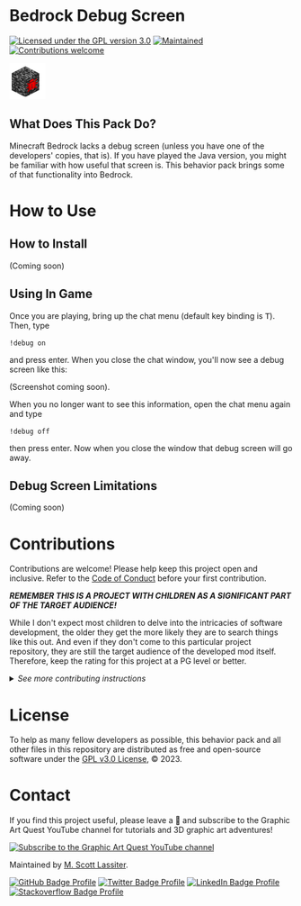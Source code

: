 # Bedrock Debug Screen

[![Licensed under the GPL version 3.0](https://img.shields.io/github/license/GraphicArtQuest/Blender-Scripting-Assistant?color=blue)][license]
[![Maintained](https://img.shields.io/badge/Maintained%3F-Yes-brightgreen.svg)][maintainer]
[![Contributions welcome](https://img.shields.io/badge/Contributions-Welcome-brightgreen.svg?style=flat)](#contributions)

![Debug Screen Logo, a block of bedrock with a red bug logo crawling on the side](./Source%20Behavior%20Pack/pack_icon.png)

## What Does This Pack Do?

Minecraft Bedrock lacks a debug screen (unless you have one of the developers' copies, that is). If you have played the Java version, you might be familiar with how useful that screen is. This behavior pack brings some of that functionality into Bedrock.


# How to Use

## How to Install

(Coming soon)

## Using In Game

Once you are playing, bring up the chat menu (default key binding is <kbd>T</kbd>). Then, type

    !debug on

and press enter. When you close the chat window, you'll now see a debug screen like this:

(Screenshot coming soon).

When you no longer want to see this information, open the chat menu again and type

    !debug off

then press enter. Now when you close the window that debug screen will go away.

## Debug Screen Limitations

(Coming soon)

# Contributions

Contributions are welcome! Please help keep this project open and inclusive. Refer to the [Code of Conduct](https://github.com/GraphicArtQuest/.github/blob/main/CODE_OF_CONDUCT.md) before your first contribution.

***REMEMBER THIS IS A PROJECT WITH CHILDREN AS A SIGNIFICANT PART OF THE TARGET AUDIENCE!***

While I don't expect most children to delve into the intricacies of software development, the older they get the more likely they are to search things like this out. And even if they don't come to this particular project repository, they are still the target audience of the developed mod itself. Therefore, keep the rating for this project at a PG level or better.

<details>
<summary><i>See more contributing instructions</i></summary>

Here are some ways you can contribute.

## Submit Issues

**Bug Reports**: Be as detailed as possible, and fill out all information requested in the [bug report template][choose issue].

*For security related issues, see the [security policy][security policy].*

**Documentation Requests**: Is something unclear in the documentation or the API? Submit a [documentation change request][choose issue]! Be as detailed as possible. If you have the question, chances are someone else will also who isn't as willing to speak up as you are.

## Propose New Features

Feature requests are welcome! Before submitting, take a moment to make sure your feature idea fits within the scope and aims of this project. This behavior pack aims to provide a light weight and non-intrusive way to show debug information to players. Be as detailed as possible when filling out a [new feature request][choose issue]. It is up to you to make your case of why the feature should get included!

**Please ask** before embarking on any significant undertaking by opening an issue for the proposal, otherwise you risk wasting time on something that might not fit well with the project. 

## Submit a Pull Request

Good pull requests are outstanding help. They should remain focused in scope and avoid unrelated commits.

To submit a pull request,

1. Fork and clone the repository
1. Create a branch for your edits
1. Make sure your work follows the [Common Commit Guidance][gaq common commit] guidance

## Development Environment

This project uses a Node environment to help with linting, formatting, testing, and distribution. To install a local copy, clone the repository:

```bash
git clone https://github.com/GraphicArtQuest/Bedrock-Debug-Screen.git
cd Bedrock-Debug-Screen
```

Use the command `npm run dev` to package the source files into the Minecraft behavior pack development folder.

All commits must follow the [GraphicArtQuest Common Commit Guidance][gaq common commit]. *This specification is inspired by and supersedes the [Angular Commit Message](https://github.com/angular/angular/blob/master/CONTRIBUTING.md#commit).* This project has no custom scopes.

</details>

# License

To help as many fellow developers as possible, this behavior pack and all other files in this repository are distributed as free and open-source software under the [GPL v3.0 License][license], © 2023.

# Contact

If you find this project useful, please leave a :star2: and subscribe to the Graphic Art Quest YouTube channel for tutorials and 3D graphic art adventures!

[![Subscribe to the Graphic Art Quest YouTube channel](https://img.shields.io/badge/Subscribe%20to%20Graphic%20Art%20Quest-FF0000?style=plastic&logo=youtube&logoColor=white)][subscribe]

Maintained by [M. Scott Lassiter][maintainer].


[![GitHub Badge Profile](https://img.shields.io/badge/GitHub-100000?style=plastic&logo=github&logoColor=white)](https://github.com/M-Scott-Lassiter)
[![Twitter Badge Profile](https://img.shields.io/badge/Twitter-1DA1F2?style=plastic&logo=twitter&logoColor=white)](https://twitter.com/MScottLassiter)
[![LinkedIn Badge Profile](https://img.shields.io/badge/LinkedIn-0077B5?style=plastic&logo=linkedin&logoColor=white)](https://www.linkedin.com/in/mscottlassiter)
[![Stackoverflow Badge Profile](https://img.shields.io/badge/stackoverflow-orange.svg?longCache=true&style=plastic&logo=stackoverflow&logoColor=white)](https://stackoverflow.com/users/6186333/sandpiper)

[license]: LICENSE.txt
[maintainer]: https://graphicartquest.com/author/scott-lassiter/
[subscribe]: https://www.youtube.com/channel/UCFYKeFMbQnY5CdzFH62PAhg?sub_confirmation=1
[security policy]: https://github.com/GraphicArtQuest/Bedrock-Debug-Screen/security/policy
[choose issue]: https://github.com/GraphicArtQuest/Bedrock-Debug-Screen/issues/new/choose
[enhancements requested]: https://github.com/GraphicArtQuest/Bedrock-Debug-Screen/labels/enhancement
[gaq common commit]: https://github.com/GraphicArtQuest/Common-Commit-Guidance
